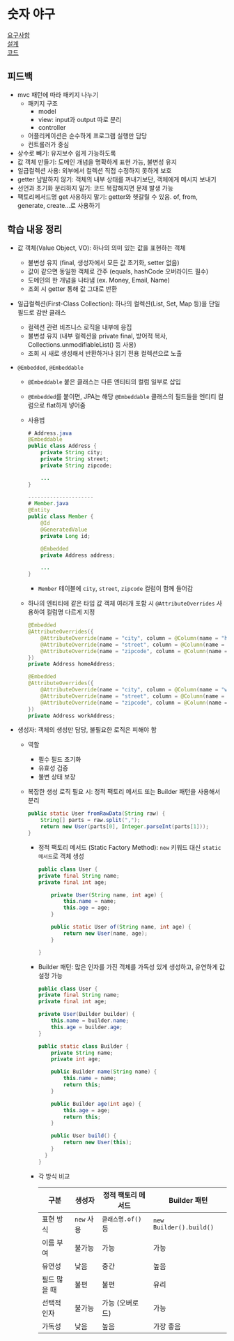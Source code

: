 # 숫자 야구

[요구사항](../java-baseball-6/README.md)  
[설계](../java-baseball-6/docs/README.md)  
[코드](../java-baseball-6/)

## 피드백

- mvc 패턴에 따라 패키지 나누기
  - 패키지 구조
    - model
    - view: input과 output 따로 분리
    - controller
  - 어플리케이션은 순수하게 프로그램 실행만 담당
  - 컨트롤러가 중심
- 상수로 빼기: 유지보수 쉽게 가능하도록
- 값 객체 만들기: 도메인 개념을 명확하게 표현 가능, 불변성 유지
- 일급컬렉션 사용: 외부에서 컬렉션 직접 수정하지 못하게 보호
- getter 남발하지 않기: 객체의 내부 상태를 꺼내기보단, 객체에게 메시지 보내기
- 선언과 초기화 분리하지 말기: 코드 복잡해지면 문제 발생 가능
- 팩토리메서드명 get 사용하지 말기: getter와 헷갈릴 수 있음. of, from, generate, create...로 사용하기

## 학습 내용 정리

- 값 객체(Value Object, VO): 하나의 의미 있는 값을 표현하는 객체

  - 불변성 유지 (final, 생성자에서 모든 값 초기화, setter 없음)
  - 값이 같으면 동일한 객체로 간주 (equals, hashCode 오버라이드 필수)
  - 도메인의 한 개념을 나타냄 (ex. Money, Email, Name)
  - 조회 시 getter 통해 값 그대로 반환

- 일급컬렉션(First-Class Collection): 하나의 컬렉션(List, Set, Map 등)을 단일 필드로 감싼 클래스

  - 컬렉션 관련 비즈니스 로직을 내부에 응집
  - 불변성 유지 (내부 컬렉션을 private final, 방어적 복사, Collections.unmodifiableList() 등 사용)
  - 조회 시 새로 생성해서 반환하거나 읽기 전용 컬렉션으로 노출

- `@Embedded`, `@Embeddable`

  - `@Embeddable` 붙은 클래스는 다른 엔티티의 컬럼 일부로 삽입
  - `@Embedded`를 붙이면, JPA는 해당 `@Embeddable` 클래스의 필드들을 엔티티 컬럼으로 flat하게 넣어줌
  - 사용법

    ```Java
    # Address.java
    @Embeddable
    public class Address {
        private String city;
        private String street;
        private String zipcode;

        ...
    }

    ---------------------
    # Member.java
    @Entity
    public class Member {
        @Id
        @GeneratedValue
        private Long id;

        @Embedded
        private Address address;

        ...
    }
    ```

    - `Member` 테이블에 `city`, `street`, `zipcode` 컬럼이 함께 들어감

  - 하나의 엔티티에 같은 타입 값 객체 여러개 포함 시 `@AttributeOverrides` 사용하여 컬럼명 다르게 지정

    ```java
    @Embedded
    @AttributeOverrides({
        @AttributeOverride(name = "city", column = @Column(name = "home_city")),
        @AttributeOverride(name = "street", column = @Column(name = "home_street")),
        @AttributeOverride(name = "zipcode", column = @Column(name = "home_zipcode"))
    })
    private Address homeAddress;

    @Embedded
    @AttributeOverrides({
        @AttributeOverride(name = "city", column = @Column(name = "work_city")),
        @AttributeOverride(name = "street", column = @Column(name = "work_street")),
        @AttributeOverride(name = "zipcode", column = @Column(name = "work_zipcode"))
    })
    private Address workAddress;
    ```

- 생성자: 객체의 생성만 담당, 불필요한 로직은 피해야 함

  - 역할
    - 필수 필드 초기화
    - 유효성 검증
    - 불변 상태 보장
  - 복잡한 생성 로직 필요 시: 정적 팩토리 메서드 또는 Builder 패턴을 사용해서 분리

    ```java
    public static User fromRawData(String raw) {
        String[] parts = raw.split(",");
        return new User(parts[0], Integer.parseInt(parts[1]));
    }
    ```

    - 정적 팩토리 메서드 (Static Factory Method): `new` 키워드 대신 `static 메서드`로 객체 생성

      ```java
      public class User {
      private final String name;
      private final int age;

          private User(String name, int age) {
              this.name = name;
              this.age = age;
          }

          public static User of(String name, int age) {
              return new User(name, age);
          }

      }
      ```

    - Builder 패턴: 많은 인자를 가진 객체를 가독성 있게 생성하고, 유연하게 값 설정 가능

      ```java
      public class User {
      private final String name;
      private final int age;

      private User(Builder builder) {
          this.name = builder.name;
          this.age = builder.age;
      }

      public static class Builder {
          private String name;
          private int age;

          public Builder name(String name) {
              this.name = name;
              return this;
          }

          public Builder age(int age) {
              this.age = age;
              return this;
          }

          public User build() {
              return new User(this);
          }
        }
      }
      ```

    - 각 방식 비교

      | 구분         | 생성자     | 정적 팩토리 메서드 | Builder 패턴            |
      | ------------ | ---------- | ------------------ | ----------------------- |
      | 표현 방식    | `new` 사용 | `클래스명.of()` 등 | `new Builder().build()` |
      | 이름 부여    | 불가능     | 가능               | 가능                    |
      | 유연성       | 낮음       | 중간               | 높음                    |
      | 필드 많을 때 | 불편       | 불편               | 유리                    |
      | 선택적 인자  | 불가능     | 가능 (오버로드)    | 가능                    |
      | 가독성       | 낮음       | 높음               | 가장 좋음               |

